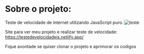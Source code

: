 # Sobre o projeto:
Teste de velocidade de internet utilizando JavaScript puro.
![teste](https://user-images.githubusercontent.com/99775480/216724313-e446d4d1-f737-4d34-8e8b-9dd2745ce6e3.gif)

Site para ver meu projeto e realizar teste de velocidade:
https://testedevelocidadejs.netlify.app/

Fique avontade se quiser clonar o projeto e aprimorar os codigos
